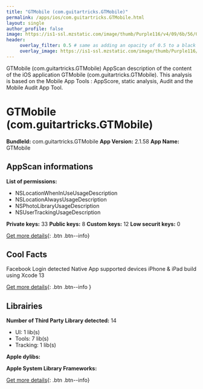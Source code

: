 ```yaml
---
title: "GTMobile (com.guitartricks.GTMobile)"
permalink: /apps/ios/com.guitartricks.GTMobile.html
layout: single
author_profile: false
image: https://is1-ssl.mzstatic.com/image/thumb/Purple116/v4/09/6b/56/096b56b6-3d77-4c9f-e237-b0ea180271fe/AppIcon-0-1x_U007emarketing-0-8-0-0-85-220.png/512x512bb.jpg
header: 
     overlay_filter: 0.5 # same as adding an opacity of 0.5 to a black background
     overlay_image: https://is1-ssl.mzstatic.com/image/thumb/Purple116/v4/09/6b/56/096b56b6-3d77-4c9f-e237-b0ea180271fe/AppIcon-0-1x_U007emarketing-0-8-0-0-85-220.png/512x512bb.jpg
---
```

GTMobile (com.guitartricks.GTMobile) AppScan description of the content of the iOS application GTMobile (com.guitartricks.GTMobile). This analysis is based on the Mobile App Tools : AppScore, static analysis, Audit and the Mobile Audit App Tool.

# GTMobile (com.guitartricks.GTMobile)

**BundleId:** com.guitartricks.GTMobile
**App Version:** 2.1.58
**App Name:** GTMobile


## AppScan informations 

**List of permissions:** 
- NSLocationWhenInUseUsageDescription
- NSLocationAlwaysUsageDescription
- NSPhotoLibraryUsageDescription
- NSUserTrackingUsageDescription
  
  
**Private keys:** 33
**Public keys:** 8
**Custom keys:** 12
**Low securit keys:** 0
  
[Get more details](/pricing.html){: .btn .btn--info}

## Cool Facts

Facebook Login detected
Native App
supported devices iPhone & iPad
build using Xcode 13
  
[Get more details](/pricing.html){: .btn .btn--info }

## Librairies 
**Number of Third Party Library detected:** 14
- UI: 1 lib(s)
- Tools: 7 lib(s)
- Tracking: 1 lib(s)


**Apple dylibs:**


**Apple System Library Frameworks:**


  
[Get more details](/pricing.html){: .btn .btn--info}

